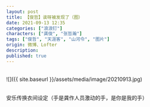 ```yaml
---
layout: post
title: 【俊哲】诶呀被发现了（图）
date: 2021-09-13 12:35
categories: ["浪浪钉"]
characters: ["龚俊", "张哲瀚"]
tags: ["俊哲", "天涯客", "山河令", "图片"]
origin: 微博、Lofter
description: 
published: true
---
```


<br>
![]({{ site.baseurl }}/assets/media/image/20210913.jpg)
<br><br>

安乐传换衣间设定（手是龚作人员激动的手，是你是我的手）

